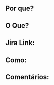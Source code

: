 <!-- Este arquivo é usado por um processo automatizado, favor respeitar o preenchimento dentro dos campos de comentário. Caso o padrão não seja seguido, a pipeline irá falhar durante o processo de registro. Para mais informações, consultar esta documentação: https://creditas.dev/gmud -->

## Por que? <!-- why:init:required -->

<!-- why:end -->

## O Que? <!-- what:init:required -->

<!-- what:end -->

## Jira Link: <!-- jira_link:init:required -->

<!-- jira_link:end -->

## Como: <!-- how:init:required -->

<!-- how:end -->

## Comentários: <!-- comments:init -->

<!-- comments:end -->

<!-- Ps.: Se você não se sente confortável em preencher os itens acima em inglês, sinta-se á vontade para preencher em pt-br. -->
